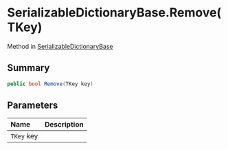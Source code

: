 # SerializableDictionaryBase.Remove(TKey)

Method in [SerializableDictionaryBase](/docs/api/csharp/yarn.unity.serializabledictionarybase-2.md)

## Summary



```csharp
public bool Remove(TKey key)
```

## Parameters

|Name|Description|
|:---|:---|
|`TKey` key||

